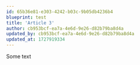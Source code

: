 ```yaml
---
id: 65b36e81-e303-4242-b03c-9b05db4236b4
blueprint: test
title: 'Article 3'
author: cb953bcf-ea7a-4e6d-9e26-d82b79ba8d4a
updated_by: cb953bcf-ea7a-4e6d-9e26-d82b79ba8d4a
updated_at: 1727919334
---
```

Some text